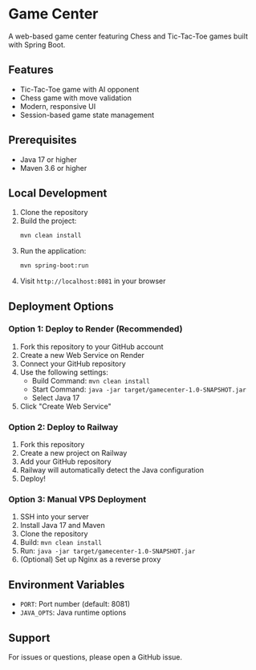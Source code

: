 # Game Center

A web-based game center featuring Chess and Tic-Tac-Toe games built with Spring Boot.

## Features

- Tic-Tac-Toe game with AI opponent
- Chess game with move validation
- Modern, responsive UI
- Session-based game state management

## Prerequisites

- Java 17 or higher
- Maven 3.6 or higher

## Local Development

1. Clone the repository
2. Build the project:
   ```bash
   mvn clean install
   ```
3. Run the application:
   ```bash
   mvn spring-boot:run
   ```
4. Visit `http://localhost:8081` in your browser

## Deployment Options

### Option 1: Deploy to Render (Recommended)

1. Fork this repository to your GitHub account
2. Create a new Web Service on Render
3. Connect your GitHub repository
4. Use the following settings:
   - Build Command: `mvn clean install`
   - Start Command: `java -jar target/gamecenter-1.0-SNAPSHOT.jar`
   - Select Java 17
5. Click "Create Web Service"

### Option 2: Deploy to Railway

1. Fork this repository
2. Create a new project on Railway
3. Add your GitHub repository
4. Railway will automatically detect the Java configuration
5. Deploy!

### Option 3: Manual VPS Deployment

1. SSH into your server
2. Install Java 17 and Maven
3. Clone the repository
4. Build: `mvn clean install`
5. Run: `java -jar target/gamecenter-1.0-SNAPSHOT.jar`
6. (Optional) Set up Nginx as a reverse proxy

## Environment Variables

- `PORT`: Port number (default: 8081)
- `JAVA_OPTS`: Java runtime options

## Support

For issues or questions, please open a GitHub issue. 